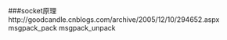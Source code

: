 ###socket原理http://goodcandle.cnblogs.com/archive/2005/12/10/294652.aspx       msgpack_pack  msgpack_unpack

